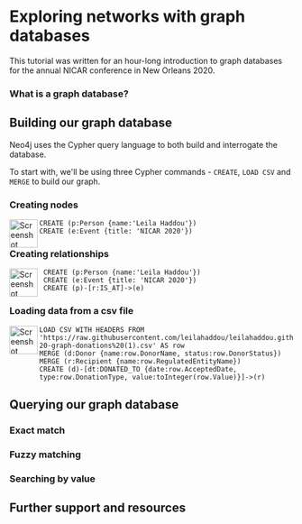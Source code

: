 # Exploring networks with graph databases


This tutorial was written for an hour-long introduction to graph databases for the annual NICAR conference in New Orleans 2020. 

### What is a graph database?


## Building our graph database
Neo4j uses the Cypher query language to both build and interrogate the database. 

To start with, we'll be using three Cypher commands - `CREATE`, `LOAD CSV` and `MERGE` to build our graph. 

### Creating nodes

<img width="50" align="left" alt="Screenshot 2020-03-02 at 10 02 17" src="https://user-images.githubusercontent.com/6706325/75666920-9b4e9d80-5c6e-11ea-8ac9-39ff76710a80.png">

``` 
CREATE (p:Person {name:'Leila Haddou'})
CREATE (e:Event {title: 'NICAR 2020'})
```


### Creating relationships

<img width="50" align="left" alt="Screenshot 2020-03-02 at 10 39 04" src="https://user-images.githubusercontent.com/6706325/75668991-18c7dd00-5c72-11ea-9be6-8d604483699c.png">

``` 
 CREATE (p:Person {name:'Leila Haddou'})
 CREATE (e:Event {title: 'NICAR 2020'})
 CREATE (p)-[r:IS_AT]->(e)
 ```
 
### Loading data from a csv file

<img width="50" align="left" alt="Screenshot 2020-03-02 at 10 39 19" src="https://user-images.githubusercontent.com/6706325/75669105-54fb3d80-5c72-11ea-80e5-c42d1b28eab7.png">

``` 
LOAD CSV WITH HEADERS FROM 'https://raw.githubusercontent.com/leilahaddou/leilahaddou.github.io/master/nicar-20-graph-donations%20(1).csv' AS row
MERGE (d:Donor {name:row.DonorName, status:row.DonorStatus})
MERGE (r:Recipient {name:row.RegulatedEntityName})
CREATE (d)-[dt:DONATED_TO {date:row.AcceptedDate, type:row.DonationType, value:toInteger(row.Value)}]->(r)
```

## Querying our graph database 


### Exact match


### Fuzzy matching

### Searching by value


## Further support and resources

